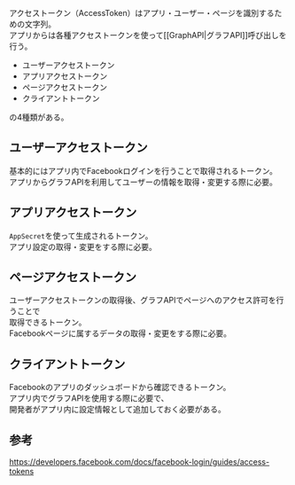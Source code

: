アクセストークン（AccessToken）はアプリ・ユーザー・ページを識別するための文字列。  
アプリからは各種アクセストークンを使って[[GraphAPI|グラフAPI]]呼び出しを行う。  

* ユーザーアクセストークン
* アプリアクセストークン
* ページアクセストークン
* クライアントトークン

の4種類がある。

## ユーザーアクセストークン
基本的にはアプリ内でFacebookログインを行うことで取得されるトークン。  
アプリからグラフAPIを利用してユーザーの情報を取得・変更する際に必要。

## アプリアクセストークン
`AppSecret`を使って生成されるトークン。  
アプリ設定の取得・変更をする際に必要。

## ページアクセストークン
ユーザーアクセストークンの取得後、グラフAPIでページへのアクセス許可を行うことで  
取得できるトークン。  
Facebookページに属するデータの取得・変更をする際に必要。

##  クライアントトークン
Facebookのアプリのダッシュボードから確認できるトークン。  
アプリ内でグラフAPIを使用する際に必要で、  
開発者がアプリ内に設定情報として追加しておく必要がある。

## 参考
https://developers.facebook.com/docs/facebook-login/guides/access-tokens